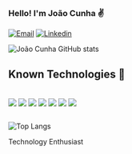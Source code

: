 ### Hello! I'm João Cunha ✌

[![Email](https://img.shields.io/badge/Gmail-D14836?style=for-the-badge&logo=gmail&logoColor=white)]()
[![Linkedin](https://img.shields.io/badge/LinkedIn-0077B5?style=for-the-badge&logo=linkedin&logoColor=white)]()

![João Cunha GitHub stats](https://github-readme-stats.vercel.app/api?username=JoaoCunha53&show_icons=true&theme=dark)

## Known Technologies 📖
<div style="display: inline_block"><br/>
   <img align="center" atl="html5" src= "https://img.shields.io/badge/C-00599C?style=for-the-badge&logo=c&logoColor=white">
    <img align="center" atl="html5" src= "	https://img.shields.io/badge/C%2B%2B-00599C?style=for-the-badge&logo=c%2B%2B&logoColor=white">
    <img align="center" atl="c#" src= "https://img.shields.io/badge/C%23-239120?style=for-the-badge&logo=c-sharp&logoColor=white">
    <img align="center" atl="html5" src= "https://img.shields.io/badge/HTML-239120?style=for-the-badge&logo=html5&logoColor=white">
    <img align="center" atl="css" src= "https://img.shields.io/badge/CSS-239120?&style=for-the-badge&logo=css3&logoColor=white">
    <img align="center" atl="php" src= "https://img.shields.io/badge/PHP-777BB4?style=for-the-badge&logo=php&logoColor=white">
    <img align="center" atl="html5" src= "https://img.shields.io/badge/.NET-5C2D91?style=for-the-badge&logo=.net&logoColor=white">
</div><br/>

![Top Langs](https://github-readme-stats.vercel.app/api/top-langs/?username=JoaoCunha53&layout=compact&colour=dark)

Technology Enthusiast

